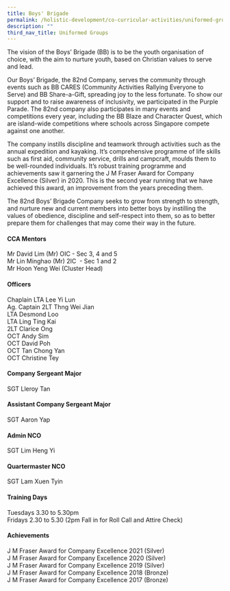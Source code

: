 ```yaml
---
title: Boys' Brigade
permalink: /holistic-development/co-curricular-activities/uniformed-groups/boys-brigade/
description: ""
third_nav_title: Uniformed Groups
---
```

The vision of the Boys’ Brigade (BB) is to be the youth organisation of choice, with the aim to nurture youth, based on Christian values to serve and lead.

Our Boys’ Brigade, the 82nd Company, serves the community through events such as BB CARES (Community Activities Rallying Everyone to Serve) and BB Share-a-Gift, spreading joy to the less fortunate. To show our support and to raise awareness of inclusivity, we participated in the Purple Parade. The 82nd company also participates in many events and competitions every year, including the BB Blaze and Character Quest, which are island-wide competitions where schools across Singapore compete against one another.

The company instills discipline and teamwork through activities such as the annual expedition and kayaking. It’s comprehensive programme of life skills such as first aid, community service, drills and campcraft, moulds them to be well-rounded individuals. It’s robust training programme and achievements saw it garnering the J M Fraser Award for Company Excellence (Silver) in 2020. This is the second year running that we have achieved this award, an improvement from the years preceding them.

The 82nd Boys’ Brigade Company seeks to grow from strength to strength, and nurture new and current members into better boys by instilling the values of obedience, discipline and self-respect into them, so as to better prepare them for challenges that may come their way in the future.

#### CCA Mentors
Mr David Lim (Mr) OIC - Sec 3, 4 and 5 <br>
Mr Lin Minghao (Mr) 2IC  - Sec 1 and 2 <br>
Mr Hoon Yeng Wei (Cluster Head) <br>

#### Officers
Chaplain LTA Lee Yi Lun <br>
Ag. Captain 2LT Thng Wei Jian <br>
LTA Desmond Loo<br>
LTA Ling Ting Kai <br>
2LT Clarice Ong <br>
OCT Andy Sim <br>
OCT David Poh <br>
OCT Tan Chong Yan <br>
OCT Christine Tey <br>

#### Company Sergeant Major
SGT Lleroy Tan<br>

#### Assistant Company Sergeant Major
SGT Aaron Yap<br>

#### Admin NCO
SGT Lim Heng Yi <br>

#### Quartermaster NCO
SGT Lam Xuen Tyin <br>

#### Training Days
Tuesdays 3.30 to 5.30pm <br>
Fridays 2.30 to 5.30 (2pm Fall in for Roll Call and Attire Check) <br>

#### Achievements
J M Fraser Award for Company Excellence 2021 (Silver) <br>
J M Fraser Award for Company Excellence 2020 (Silver) <br>
J M Fraser Award for Company Excellence 2019 (Silver) <br>
J M Fraser Award for Company Excellence 2018 (Bronze) <br>
J M Fraser Award for Company Excellence 2017 (Bronze) <br>